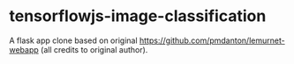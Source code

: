 # tensorflowjs-image-classification

A flask app clone based on original https://github.com/pmdanton/lemurnet-webapp (all credits to original author).

